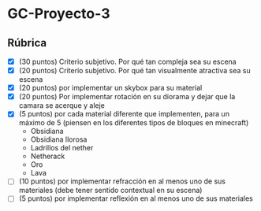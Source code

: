 # GC-Proyecto-3
 
## Rúbrica
- [x] (30 puntos) Criterio subjetivo. Por qué tan compleja sea su escena
- [x] (20 puntos) Criterio subjetivo. Por qué tan visualmente atractiva sea su escena
- [x] (20 puntos) por implementar un skybox para su material
- [x] (20 puntos) Por implementar rotación en su diorama y dejar que la camara se acerque y aleje
- [x] (5 puntos) por cada material diferente que implementen, para un máximo de 5 (piensen en los diferentes tipos de bloques en minecraft)
    - Obsidiana
    - Obsidiana llorosa
    - Ladrillos del nether
    - Netherack
    - Oro
    - Lava
- [ ] (10 puntos) por implementar refracción en al menos uno de sus materiales (debe tener sentido contextual en su escena)
- [ ] (5 puntos) por implementar reflexión en al menos uno de sus materiales